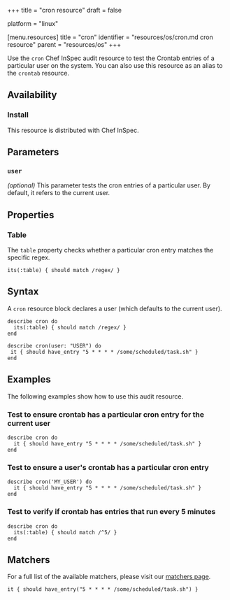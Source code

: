 +++
title = "cron resource"
draft = false

platform = "linux"

[menu.resources]
    title = "cron"
    identifier = "resources/os/cron.md cron resource"
    parent = "resources/os"
+++

Use the `cron` Chef InSpec audit resource to test the Crontab entries of a particular user on the system. You can also use this resource as an alias to the `crontab` resource.

## Availability

### Install

This resource is distributed with Chef InSpec.

## Parameters

### `user`

_(optional)_ This parameter tests the cron entries of a particular user. By default, it refers to the current user.

## Properties

### Table

The `table` property checks whether a particular cron entry matches the specific regex.

    its(:table) { should match /regex/ }

## Syntax

A `cron` resource block declares a user (which defaults to the current user).

    describe cron do
      its(:table) { should match /regex/ }
    end

    describe cron(user: "USER") do
     it { should have_entry "5 * * * * /some/scheduled/task.sh" }
    end

## Examples

The following examples show how to use this audit resource.

### Test to ensure crontab has a particular cron entry for the current user

    describe cron do
      it { should have_entry "5 * * * * /some/scheduled/task.sh" }
    end

### Test to ensure a user's crontab has a particular cron entry

    describe cron('MY_USER') do
      it { should have_entry "5 * * * * /some/scheduled/task.sh" }
    end

### Test to verify if crontab has entries that run every 5 minutes

    describe cron do
      its(:table) { should match /^5/ }
    end

## Matchers

For a full list of the available matchers, please visit our [matchers page](/reference/matchers/).

    it { should have_entry("5 * * * * /some/scheduled/task.sh") }
